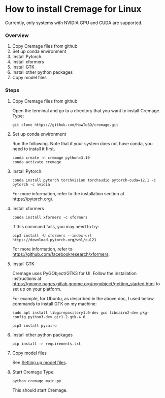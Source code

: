 # How to install Cremage for Linux

Currently, only systems with NVIDIA GPU and CUDA are supported.

### Overview
1. Copy Cremage files from github
1. Set up conda environment
1. Install Pytorch
1. Install xformers
1. Install GTK
1. Install other python packages
1. Copy model files

### Steps
1. Copy Cremage files from github

   Open the terminal and go to a directory that you want to install Cremage.
   Type:
   ```
   git clone https://github.com/HowToSD/cremage.git
   ```

2. Set up conda environment

    Run the following. Note that if your system does not have conda, you need to install it first.

    ```
    conda create -n cremage python=3.10
    conda activate cremage
    ```

3. Install Pytorch
   
    ```
    conda install pytorch torchvision torchaudio pytorch-cuda=12.1 -c pytorch -c nvidia
    ```
    For more information, refer to the installation section at https://pytorch.org/.

4. Install xformers

    ```
    conda install xformers -c xformers
    ```

    If this command fails, you may need to try:

    ```
    pip3 install -U xformers --index-url https://download.pytorch.org/whl/cu121
    ```
    For more information, refer to https://github.com/facebookresearch/xformers.

5. Install GTK

    Cremage uses PyGObject/GTK3 for UI. Follow the installation instructions at https://gnome.pages.gitlab.gnome.org/pygobject/getting_started.html to set up on your platform.

    For example, for Ubuntu, as described in the above doc, I used below commands to install GTK on my machine:

    ```
    sudo apt install libgirepository1.0-dev gcc libcairo2-dev pkg-config python3-dev gir1.2-gtk-4.0

    pip3 install pycairo
    ```

6. Install other python packages
    ```
    pip install -r requirements.txt
    ```

7. Copy model files

   See [Setting up model files](setting_up_model_files.md).

8. Start Cremage
   Type:
   ```
   python cremage_main.py
   ```
   This should start Cremage.
